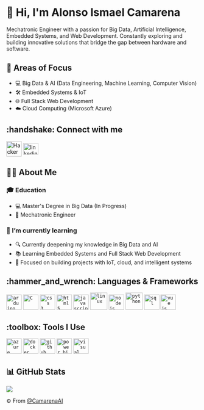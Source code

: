 <h1>👋 Hi, I'm Alonso Ismael Camarena</h1>
<p>Mechatronic Engineer with a passion for Big Data, Artificial Intelligence, Embedded Systems, and Web Development. Constantly exploring and building innovative solutions that bridge the gap between hardware and software.</p>

<h2>🚀 Areas of Focus</h2>

- 💻 Big Data & AI (Data Engineering, Machine Learning, Computer Vision)  
- 🛠️ Embedded Systems & IoT  
- 🌐 Full Stack Web Development  
- ☁️ Cloud Computing (Microsoft Azure)  

<h2>:handshake: Connect with me</h2>
<p align="left">
<a href="https://www.hackerrank.com/CamarenaAI" target="blank"><img align="center" src="https://raw.githubusercontent.com/rahuldkjain/github-profile-readme-generator/master/src/images/icons/Social/hackerrank.svg" alt="HackerRank" height="40" width="40" /></a>
<a href="https://linkedin.com/in/camarenaai" target="blank"><img align="center" src="https://raw.githubusercontent.com/rahuldkjain/github-profile-readme-generator/master/src/images/icons/Social/linked-in-alt.svg" alt="linkedin" height="30" width="40" /></a>
</p>

<h2>👨‍💻 About Me</h2>
<h3>🎓 Education</h3>

- 💻 Master's Degree in Big Data (In Progress)  
- 🤖 Mechatronic Engineer

<h3>🌱 I’m currently learning</h3>

- 🔍 Currently deepening my knowledge in Big Data and AI  
- 📚 Learning Embedded Systems and Full Stack Web Development  
- 🧠 Focused on building projects with IoT, cloud, and intelligent systems  

<h2>:hammer_and_wrench: Languages & Frameworks</h2>
<code><img title="Arduino" alt="arduino" width="40px" src="https://cdn.jsdelivr.net/gh/devicons/devicon/icons/arduino/arduino-original.svg" /></code>
<code><img title="C" alt="C" width="40px" src="https://cdn.jsdelivr.net/gh/devicons/devicon/icons/c/c-original.svg" /></code>
<code><img title="CSS3" alt="css 3" width="40px" src="https://cdn.jsdelivr.net/gh/devicons/devicon/icons/css3/css3-original.svg" /></code>
<code><img title="HTML5" alt="html5" width="40px" src="https://cdn.jsdelivr.net/gh/devicons/devicon/icons/html5/html5-original.svg" /></code>
<code><img title="JavaScript" alt="javascript" width="40px" src="https://cdn.jsdelivr.net/gh/devicons/devicon/icons/javascript/javascript-original.svg" /></code>
<code><img title="Linux" alt="linux" width="45px" src="https://cdn.jsdelivr.net/gh/devicons/devicon/icons/linux/linux-original.svg" /></code>
<code><img title="NodeJS" alt="node js" width="40px" src="https://cdn.jsdelivr.net/gh/devicons/devicon/icons/nodejs/nodejs-original.svg" /></code>
<code><img title="Python" alt="python" width="45px" src="https://cdn.jsdelivr.net/gh/devicons/devicon/icons/python/python-original.svg" /></code>
<code><img title="SQL" alt="sql" width="40px" src="https://cdn.jsdelivr.net/gh/devicons/devicon/icons/mysql/mysql-original.svg" /></code>
<code><img title="VueJS" alt="vue js" width="40px" src="https://cdn.jsdelivr.net/gh/devicons/devicon/icons/vuejs/vuejs-original.svg" /></code>

<h2>:toolbox: Tools I Use</h2>
<code><img title="Azure" alt="azure" width="40px" src="https://cdn.jsdelivr.net/gh/devicons/devicon/icons/azure/azure-original.svg" /></code>
<code><img title="Docker" alt="docker" width="40px" src="https://cdn.jsdelivr.net/gh/devicons/devicon/icons/docker/docker-original.svg" /></code>
<code><img title="GitHub" alt="github" width="40px" src="https://cdn.jsdelivr.net/gh/devicons/devicon/icons/github/github-original.svg" /></code>
<code><img title="Power BI" alt="power bi" width="40px" src="https://raw.githubusercontent.com/microsoft/PowerBI-Icons/f1d4dd6cd52338a186f58bc29c437f64cf6b327b/SVG/Power-BI.svg" /></code>
<code><img title="VS Code" alt="visual studio code" width="40px" src="https://cdn.jsdelivr.net/gh/devicons/devicon/icons/vscode/vscode-original.svg" /></code>

<h2>📊 GitHub Stats</h2>
<img src="https://github-readme-stats.vercel.app/api?username=CamarenaAI&show_icons=true&theme=tokyonight" />

⚙️ From [@CamarenaAI](https://github.com/CamarenaAI)
